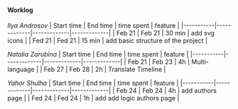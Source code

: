 #### Worklog

*Ilya Androsov*
| Start time  | End time | time spent | feature |
|-----------|-------------|-------------|-------------|
| Feb 21 | Feb 21 | 30 min | add svg icons |
| Fed 21 | Fed 21 | 15 min | add basic structure of the project |

*Natalia Zarubina*
| Start time  | End time | time spent | feature |
|-----------|-------------|-------------|-------------|
| Feb 21 | Feb 23 | 4h | Multi-language |
| Feb 27 | Feb 28 | 2h | Translate Timeline |

*Yahor Shulha*
| Start time  | End time | time spent | feature |
|-----------|-------------|-------------|-------------|
| Feb 24 | Feb 24 | 4h | add authors page |
| Fed 24 | Fed 24 | 1h | add add logic  authors page  |
